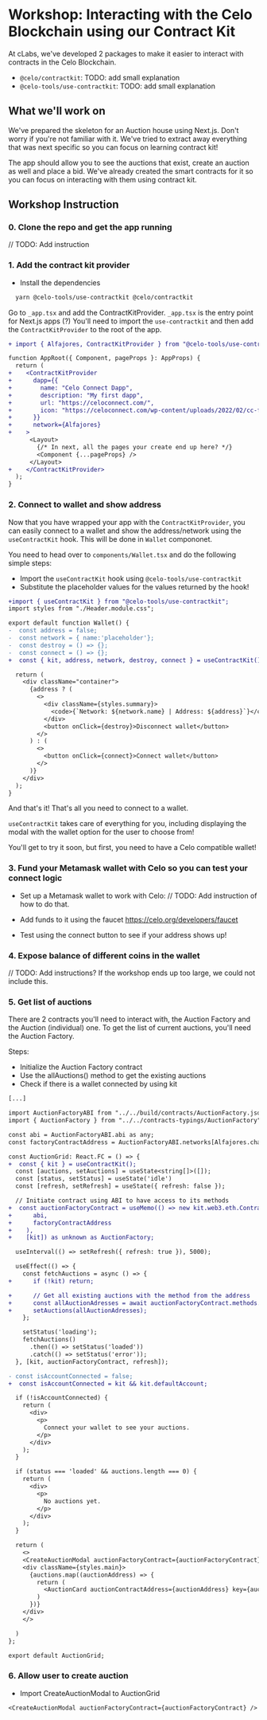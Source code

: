 # Workshop: Interacting with the Celo Blockchain using our Contract Kit

At cLabs, we've developed 2 packages to make it easier to interact with contracts in the Celo Blockchain.

- `@celo/contractkit`: TODO: add small explanation
- `@celo-tools/use-contractkit`: TODO: add small explanation

## What we'll work on

We've prepared the skeleton for an Auction house using Next.js. Don't worry if you're not familiar with it. We've tried to extract away everything that was next specific so you can focus on learning contract kit!

The app should allow you to see the auctions that exist, create an auction as well and place a bid. We've already created the smart contracts for it so you can focus on interacting with them using contract kit.


## Workshop Instruction

### 0. Clone the repo and get the app running

// TODO: Add instruction

### 1. Add the contract kit provider

- Install the dependencies

```sh
  yarn @celo-tools/use-contractkit @celo/contractkit
```

Go to `_app.tsx` and add the ContractKitProvider.
`_app.tsx` is the entry point for Next.js apps (?)
You'll need to import the `use-contractkit` and then add the `ContractKitProvider` to the root of the app.

```diff
+ import { Alfajores, ContractKitProvider } from "@celo-tools/use-contractkit";

function AppRoot({ Component, pageProps }: AppProps) {
  return (
+    <ContractKitProvider
+      dapp={{
+        name: "Celo Connect Dapp",
+        description: "My first dapp",
+        url: "https://celoconnect.com/",
+        icon: "https://celoconnect.com/wp-content/uploads/2022/02/cc-full-final.svg",
+      }}
+      network={Alfajores}
+    >
      <Layout>
        {/* In next, all the pages your create end up here? */}
        <Component {...pageProps} />
      </Layout>
+    </ContractKitProvider>
  );
}
```

### 2. Connect to wallet and show address

Now that you have wrapped your app with the `ContractKitProvider`, you can easily connect to a wallet and show the address/network using the `useContractKit` hook. This will be done in `Wallet` compononet.

You need to head over to `components/Wallet.tsx` and do the following simple steps:

- Import the `useContractKit` hook using `@celo-tools/use-contractkit`
- Substitute the placeholder values for the values returned by the hook!

```diff
+import { useContractKit } from "@celo-tools/use-contractkit";
import styles from "./Header.module.css";

export default function Wallet() {
-  const address = false;
-  const network = { name:'placeholder'};
-  const destroy = () => {};
-  const connect = () => {};
+  const { kit, address, network, destroy, connect } = useContractKit();

  return (
    <div className="container">
      {address ? (
        <>
          <div className={styles.summary}>
            <code>{`Network: ${network.name} | Address: ${address}`}</code>
          </div>
          <button onClick={destroy}>Disconnect wallet</button>
        </>
      ) : (
        <>
          <button onClick={connect}>Connect wallet</button>
        </>
      )}
    </div>
  );
}

```

And that's it! That's all you need to connect to a wallet.

`useContractKit` takes care of everything for you, including displaying the modal with the wallet option for the user to choose from!

You'll get to try it soon, but first, you need to have a Celo compatible wallet!

### 3. Fund your Metamask wallet with Celo so you can test your connect logic

- Set up a Metamask wallet to work with Celo:
// TODO: Add instruction of how to do that.

- Add funds to it using the faucet https://celo.org/developers/faucet

- Test using the connect button to see if your address shows up!

### 4. Expose balance of different coins in the wallet

// TODO: Add instructions? If the workshop ends up too large, we could not include this.

### 5. Get list of auctions

There are 2 contracts you'll need to interact with, the Auction Factory and the Auction (individual) one.
To get the list of current auctions, you'll need the Auction Factory.

Steps:

- Initialize the Auction Factory contract
- Use the allAuctions() method to get the existing auctions
- Check if there is a wallet connected by using kit

```diff
[...]

import AuctionFactoryABI from "../../build/contracts/AuctionFactory.json";
import { AuctionFactory } from "../../contracts-typings/AuctionFactory";

const abi = AuctionFactoryABI.abi as any;
const factoryContractAddress = AuctionFactoryABI.networks[Alfajores.chainId].address;

const AuctionGrid: React.FC = () => {
+  const { kit } = useContractKit();
  const [auctions, setAuctions] = useState<string[]>([]);
  const [status, setStatus] = useState('idle')
  const [refresh, setRefresh] = useState({ refresh: false });

  // Initiate contract using ABI to have access to its methods
+  const auctionFactoryContract = useMemo(() => new kit.web3.eth.Contract(
+      abi,
+      factoryContractAddress
+    ),
+    [kit]) as unknown as AuctionFactory;

  useInterval(() => setRefresh({ refresh: true }), 5000);

  useEffect(() => {
    const fetchAuctions = async () => {
+      if (!kit) return;

+      // Get all existing auctions with the method from the address
+      const allAuctionAdresses = await auctionFactoryContract.methods.allAuctions().call();
+      setAuctions(allAuctionAdresses);
    };

    setStatus('loading');
    fetchAuctions()
      .then(() => setStatus('loaded'))
      .catch(() => setStatus('error'));
  }, [kit, auctionFactoryContract, refresh]);

- const isAccountConnected = false;
+  const isAccountConnected = kit && kit.defaultAccount;

  if (!isAccountConnected) {
    return (
      <div>
        <p>
          Connect your wallet to see your auctions.
        </p>
      </div>
    );
  }

  if (status === 'loaded' && auctions.length === 0) {
    return (
      <div>
        <p>
          No auctions yet.
        </p>
      </div>
    );
  }

  return (
    <>
    <CreateAuctionModal auctionFactoryContract={auctionFactoryContract} />
    <div className={styles.main}>
      {auctions.map((auctionAddress) => {
        return (
          <AuctionCard auctionContractAddress={auctionAddress} key={auctionAddress} />
        )
      })}
    </div>
    </>

  )
};

export default AuctionGrid;
```

### 6. Allow user to create auction

- Import CreateAuctionModal to AuctionGrid
```
<CreateAuctionModal auctionFactoryContract={auctionFactoryContract} />
```
